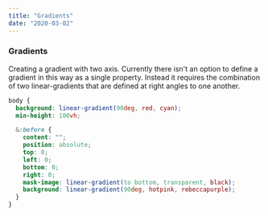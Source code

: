 ```yaml
---
title: "Gradients"
date: "2020-03-02"
---
```


### Gradients

Creating a gradient with two axis. Currently there isn't an option to define a gradient in this way as a single property. Instead it requires the combination of two linear-gradients that are defined at right angles to one another.

```css
body {
  background: linear-gradient(90deg, red, cyan);
  min-height: 100vh;

  &:before {
    content: "";
    position: absolute;
    top: 0;
    left: 0;
    bottom: 0;
    right: 0;
    mask-image: linear-gradient(to bottom, transparent, black);
    background: linear-gradient(90deg, hotpink, rebeccapurple);
  }
}
```
